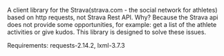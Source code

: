   A  client library for the Strava(strava.com -  the social network for
athletes) based on http requests, not Strava Rest API. 
  Why? Because the Strava api does not provide some opportunities, for 
example:  get a list  of the athlete activities or give kudos. This library is designed to solve these issues.

Requirements:
requests-2.14.2, 
lxml-3.7.3
